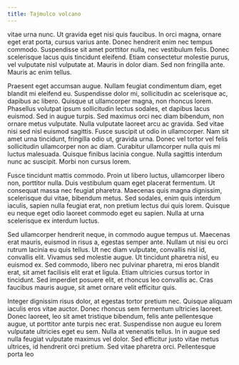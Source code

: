 ```yaml
---
title: Tajmulco volcano
---
```

vitae urna nunc. Ut gravida eget nisi quis faucibus. In orci magna, ornare eget erat porta, cursus varius ante. Donec hendrerit enim nec tempus commodo. Suspendisse sit amet porttitor nulla, nec vestibulum felis. Donec scelerisque lacus quis tincidunt eleifend. Etiam consectetur molestie purus, vel vulputate nisl vulputate at. Mauris in dolor diam. Sed non fringilla ante. Mauris ac enim tellus.

Praesent eget accumsan augue. Nullam feugiat condimentum diam, eget blandit mi eleifend eu. Suspendisse dolor mi, sollicitudin ac scelerisque ac, dapibus ac libero. Quisque ut ullamcorper magna, non rhoncus lorem. Phasellus volutpat ipsum sollicitudin lectus sodales, et dapibus lacus euismod. Sed in augue turpis. Sed maximus orci nec diam bibendum, non ornare metus vulputate. Nulla vulputate laoreet arcu ac gravida. Sed vitae nisi sed nisl euismod sagittis. Fusce suscipit ut odio in ullamcorper. Nam sit amet urna tincidunt, fringilla odio ut, gravida urna. Donec vel tortor vel felis sollicitudin ullamcorper non ac diam. Curabitur ullamcorper nulla quis mi luctus malesuada. Quisque finibus lacinia congue. Nulla sagittis interdum nunc ac suscipit. Morbi non cursus lorem.

Fusce tincidunt mattis commodo. Proin ut libero luctus, ullamcorper libero non, porttitor nulla. Duis vestibulum quam eget placerat fermentum. Ut consequat massa nec feugiat pharetra. Maecenas quis magna dignissim, scelerisque dui vitae, bibendum metus. Sed sodales, enim quis interdum iaculis, sapien nulla feugiat erat, non pretium lectus dui quis lorem. Quisque eu neque eget odio laoreet commodo eget eu sapien. Nulla at urna scelerisque ex interdum luctus.

Sed ullamcorper hendrerit neque, in commodo augue tempus ut. Maecenas erat mauris, euismod in risus a, egestas semper ante. Nullam ut nisi eu orci rutrum lacinia eu quis tellus. Ut nec diam vulputate, convallis nisl id, convallis elit. Vivamus sed molestie augue. Ut tincidunt pharetra nisl, eu euismod ex. Sed commodo, libero nec pulvinar pharetra, mi eros blandit erat, sit amet facilisis elit erat et ligula. Etiam ultricies cursus tortor in tincidunt. Sed imperdiet posuere elit, et rhoncus leo convallis ac. Cras faucibus mauris augue, sit amet ornare velit efficitur quis.

Integer dignissim risus dolor, at egestas tortor pretium nec. Quisque aliquam iaculis eros vitae auctor. Donec rhoncus sem fermentum ultricies laoreet. Donec laoreet, leo sit amet tristique bibendum, felis ante pellentesque augue, ut porttitor ante turpis nec erat. Suspendisse non augue eu lorem vulputate ultricies eget eu sem. Nulla at venenatis tellus. In in augue sed nulla feugiat vulputate maximus vel dolor. Sed efficitur justo vitae metus ultrices, id hendrerit orci pretium. Sed vitae pharetra orci. Pellentesque porta leo 